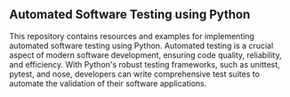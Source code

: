 ## Automated Software Testing using Python
This repository contains resources and examples for implementing automated software testing using Python. Automated testing is a crucial aspect of modern software development, ensuring code quality, reliability, and efficiency. With Python's robust testing frameworks, such as unittest, pytest, and nose, developers can write comprehensive test suites to automate the validation of their software applications.
